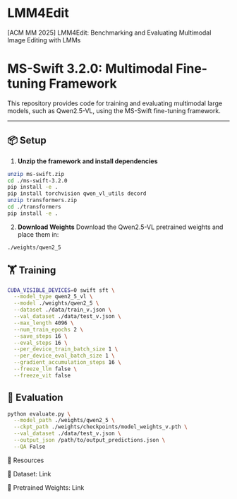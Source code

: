 # LMM4Edit
[ACM MM 2025] LMM4Edit: Benchmarking and Evaluating Multimodal Image Editing with LMMs

# MS-Swift 3.2.0: Multimodal Fine-tuning Framework

This repository provides code for training and evaluating multimodal large models, such as Qwen2.5-VL, using the MS-Swift fine-tuning framework.

---

## 📦 Setup

1. **Unzip the framework and install dependencies**
```bash
unzip ms-swift.zip
cd ./ms-swift-3.2.0
pip install -e .
pip install torchvision qwen_vl_utils decord
unzip transformers.zip
cd ./transformers
pip install -e .
```
2. **Download Weights**
Download the Qwen2.5-VL pretrained weights and place them in:
```bash
./weights/qwen2_5
```
## 🏋️ Training
```bash
CUDA_VISIBLE_DEVICES=0 swift sft \
  --model_type qwen2_5_vl \
  --model ./weights/qwen2_5 \
  --dataset ./data/train_v.json \
  --val_dataset ./data/test_v.json \
  --max_length 4096 \
  --num_train_epochs 2 \
  --save_steps 16 \
  --eval_steps 16 \
  --per_device_train_batch_size 1 \
  --per_device_eval_batch_size 1 \
  --gradient_accumulation_steps 16 \
  --freeze_llm false \
  --freeze_vit false
```

## 🧪 Evaluation
```bash
python evaluate.py \
  --model_path ./weights/qwen2_5 \
  --ckpt_path ./weights/checkpoints/model_weights_v.pth \
  --val_dataset ./data/test_v.json \
  --output_json /path/to/output_predictions.json \
  --QA False
```

📁 Resources

📄 Dataset: Link

🎯 Pretrained Weights: Link


